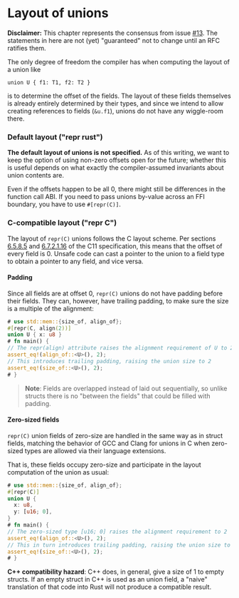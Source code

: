 # Layout of unions

**Disclaimer:** This chapter represents the consensus from issue
[#13].  The statements in here are not (yet) "guaranteed"
not to change until an RFC ratifies them.

[#13]: https://github.com/rust-rfcs/unsafe-code-guidelines/issues/13

The only degree of freedom the compiler has when computing the layout of a union
like

```rust,ignore
union U { f1: T1, f2: T2 }
```

is to determine the offset of the fields.  The layout of these fields themselves
is already entirely determined by their types, and since we intend to allow
creating references to fields (`&u.f1`), unions do not have any wiggle-room
there.

### Default layout ("repr rust")

**The default layout of unions is not specified.** As of this writing, we want
to keep the option of using non-zero offsets open for the future; whether this
is useful depends on what exactly the compiler-assumed invariants about union
contents are.

Even if the offsets happen to be all 0, there might still be differences in the
function call ABI.  If you need to pass unions by-value across an FFI boundary,
you have to use `#[repr(C)]`.

### C-compatible layout ("repr C")

The layout of `repr(C)` unions follows the C layout scheme. Per sections
[6.5.8.5] and [6.7.2.1.16] of the C11 specification, this means that the offset
of every field is 0. Unsafe code can cast a pointer to the union to a field type
to obtain a pointer to any field, and vice versa. 

[6.5.8.5]: http://port70.net/~nsz/c/c11/n1570.html#6.5.8p5
[6.7.2.1.16]: http://port70.net/~nsz/c/c11/n1570.html#6.7.2.1p16

#### Padding

Since all fields are at offset 0, `repr(C)` unions do not have padding before
their fields. They can, however, have trailing padding, to make sure the size is
a multiple of the alignment:

```rust
# use std::mem::{size_of, align_of};
#[repr(C, align(2))]
union U { x: u8 }
# fn main() {
// The repr(align) attribute raises the alignment requirement of U to 2
assert_eq!(align_of::<U>(), 2);
// This introduces trailing padding, raising the union size to 2
assert_eq!(size_of::<U>(), 2);
# }
```

> **Note**: Fields are overlapped instead of laid out sequentially, so 
> unlike structs there is no "between the fields" that could be filled 
> with padding.

#### Zero-sized fields

`repr(C)` union fields of zero-size are handled in the same way as in struct
fields, matching the behavior of GCC and Clang for unions in C when zero-sized
types are allowed via their language extensions.

That is, these fields occupy zero-size and participate in the layout computation
of the union as usual:

```rust
# use std::mem::{size_of, align_of};
#[repr(C)] 
union U {
  x: u8,
  y: [u16; 0],
}
# fn main() {
// The zero-sized type [u16; 0] raises the alignment requirement to 2
assert_eq!(align_of::<U>(), 2);
// This in turn introduces trailing padding, raising the union size to 2
assert_eq!(size_of::<U>(), 2);
# }
```

**C++ compatibility hazard**: C++ does, in general, give a size of 1 to empty
structs. If an empty struct in C++ is used as an union field, a "naive"
translation of that code into Rust will not produce a compatible result.
